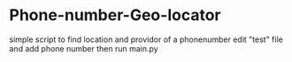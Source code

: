 # Phone-number-Geo-locator
simple script to find location and providor of a phonenumber
edit "test" file and add phone number then run main.py
